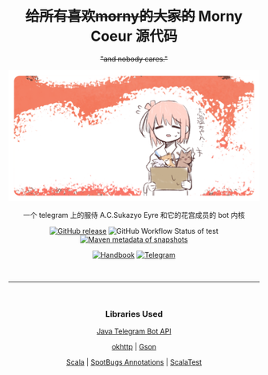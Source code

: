 [book]: https://book.sukazyo.cc/morny
[//]: # ([tg-account]: https://t.me/morny_cono_annie_bot)
[//]: # ([issues]: https://github.com/Eyre-S/Coeur-Morny-Cono/issues)
[//]: # ([todo]: https://github.com/users/Eyre-S/projects/1)
[//]: # ([artifact]: https://mvn.sukazyo.cc/#/releases/cc/sukazyo/morny-coeur)

<div align=center>

# ~~给所有喜欢morny的大家的~~ Morny Coeur 源代码

~~"and nobody cares."~~

![social preview card](morny-github-social-preview-card@0.75x.png)

一个 telegram 上的服侍 A.C.Sukazyo Eyre 和它的花宫成员的 bot 内核

[//]: # ([Task Listing][todo] | [~~BBS~~][issues] | [Published][artifact])
[badge_release_img]: https://img.shields.io/github/v/release/Eyre-S/Coeur-Morny-Cono?display_name=release&label=latest&color=#00fa9a
[badge_release_target]: https://mvn.sukazyo.cc/#/releases/cc/sukazyo/morny-coeur
[badge_tests_img]: https://img.shields.io/github/actions/workflow/status/Eyre-S/Coeur-Morny-Cono/test?label=Tests&color=dark-green
[badge_snapshot_img]: https://img.shields.io/maven-metadata/v?metadataUrl=https%3A%2F%2Fmvn.sukazyo.cc%2Fsnapshots%2Fcc%2Fsukazyo%2Fmorny-coeur%2Fmaven-metadata.xml&label=snapshots&color=%231e90ff
[badge_snapshot_target]: https://mvn.sukazyo.cc/#/snapshots/cc/sukazyo/morny-coeur
[![GitHub release][badge_release_img]][badge_release_target]
![GitHub Workflow Status of test][badge_tests_img]
[![Maven metadata of snapshots][badge_snapshot_img]][badge_snapshot_target]

[//]: # (**[说明书][book] | [FindInTelegram][tg-account]**)
[badge_handbook_img]: https://img.shields.io/badge/dynamic/json?url=https%3A%2F%2Fbook.sukazyo.cc%2Fmorny%2Fmain.json&query=%24.target_version&label=%E8%AF%B4%E6%98%8E%E4%B9%A6&color=7b68ee
[badge_handbook_target]: https://book.sukazyo.cc/morny
[badge_telegram_img]: https://img.shields.io/website?url=https%3A%2F%2Ft.me%2Fmorny_cono_annie_bot&up_message=%40morny_cono_annie_bot&up_color=28a8ea&down_message=unavailable&down_color=red&logo=telegram&label=Telegram
[badge_telegram_target]: https://t.me/morny_cono_annie_bot
[![Handbook][badge_handbook_img]][badge_handbook_target]
[![Telegram][badge_telegram_img]][badge_telegram_target]

<br>

---

<br>

### Libraries Used

[scala]: https://www.scala-lang.org/
[spotbugs]: https://spotbugs.github.io/
[tg4j]: https://github.com/pengrad/java-telegram-bot-api
[okhttp]: https://square.github.io/okhttp/
[gson]: https://github.com/google/gson
[scalatest]: https://scalatest.org/

[Java Telegram Bot API][tg4j]


[okhttp] | [Gson][gson]

[Scala][scala] | [SpotBugs Annotations][spotbugs] | [ScalaTest][scalatest]

</div>
